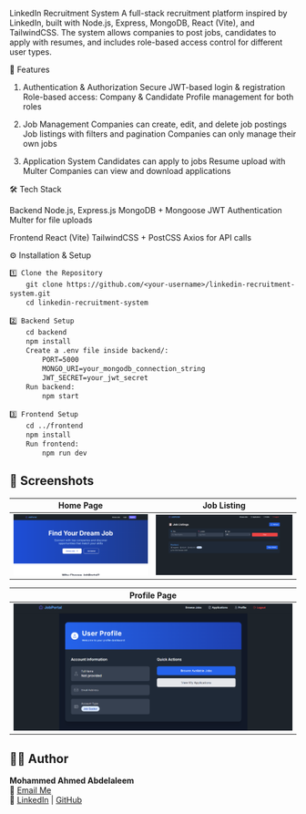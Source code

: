LinkedIn Recruitment System
A full-stack recruitment platform inspired by LinkedIn, built with Node.js, Express, MongoDB, React (Vite), and TailwindCSS.
The system allows companies to post jobs, candidates to apply with resumes, and includes role-based access control for different user types.

🚀 Features

1. Authentication & Authorization
   Secure JWT-based login & registration
   Role-based access: Company & Candidate
   Profile management for both roles

2. Job Management
   Companies can create, edit, and delete job postings
   Job listings with filters and pagination
   Companies can only manage their own jobs

3. Application System
   Candidates can apply to jobs
   Resume upload with Multer
   Companies can view and download applications

🛠 Tech Stack

Backend
Node.js, Express.js
MongoDB + Mongoose
JWT Authentication
Multer for file uploads

Frontend
React (Vite)
TailwindCSS + PostCSS
Axios for API calls

⚙ Installation & Setup

    1️⃣ Clone the Repository
        git clone https://github.com/<your-username>/linkedin-recruitment-system.git
        cd linkedin-recruitment-system

    2️⃣ Backend Setup
        cd backend
        npm install
        Create a .env file inside backend/:
            PORT=5000
            MONGO_URI=your_mongodb_connection_string
            JWT_SECRET=your_jwt_secret
        Run backend:
            npm start

    3️⃣ Frontend Setup
        cd ../frontend
        npm install
        Run frontend:
            npm run dev

## 📸 Screenshots

| Home Page                     | Job Listing                          |
| ----------------------------- | ------------------------------------ |
| ![Home](screenshots/home.png) | ![Jobs](screenshots/jobListings.png) |

| Profile Page                        |
| ----------------------------------- |
| ![Profile](screenshots/profile.png) |

## 👨‍💻 Author

**Mohammed Ahmed Abdelaleem**  
📧 [Email Me](mailto:moahmedabdelaleem2@gmail.com)  
🔗 [LinkedIn](https://www.linkedin.com/in/mohammed-abdelaleem/) | [GitHub](https://github.com/Mo-3leem)
